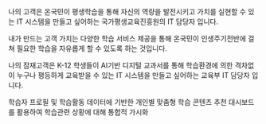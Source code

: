 나의 고객은 온국민이 평생학습을 통해 자신의 역량을 발전시키고 가치를 실현할 수 있는 IT 시스템을 만들고 싶어하는 국가평생교육진흥원의 IT 담당자 입니다.

내가 만드는 고객 가치는 다양한 학습 서비스 제공을 통해 온국민이 인생주기전반에 걸쳐 필요한 학습을 자유롭게 할 수 있도록 하는 것입니다. 



나의 잠재고객은 K-12 학생들이 AI기반 디지털 교과서를 통해 학습환경에 의한 격차없이 누구나 평등하게 교육받을 수 있는 IT 시스템을 만들고 싶어하는 교육부 IT 담당자 입니다.


학습자 프로필 및 학습활동 데이터에 기반한 개인별 맞춤형 학습 콘텐츠 추천
대시보드를 활용하여 학습관련 상황에 대해 통합적 가시화